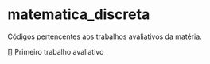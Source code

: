 # matematica_discreta
 Códigos pertencentes aos trabalhos avaliativos da matéria.

 [] Primeiro trabalho avaliativo
